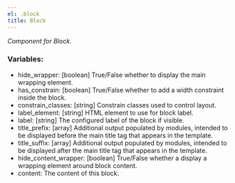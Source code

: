 ```yaml
---
el: .block
title: Block
---
```


_Component for Block_.

### Variables:

- hide_wrapper: [boolean] True/False whether to display the main wrapping element.
- has_constrain: [boolean] True/False whether to add a width constraint inside the block.
- constrain_classes: [string] Constrain classes used to control layout.
- label_element: [string] HTML element to use for block label.
- label: [string] The configured label of the block if visible.
- title_prefix: [array] Additional output populated by modules, intended to be displayed before the main title tag that appears in the template.
- title_suffix: [array] Additional output populated by modules, intended to be displayed after the main title tag that appears in the template.
- hide_content_wrapper: [boolean] True/False whether a display a wrapping element around block content.
- content: The content of this block.
